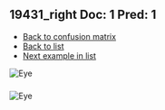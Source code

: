 ## 19431_right Doc: 1 Pred: 1
- [Back to confusion matrix](https://github.com/juliandewit/kaggle_retinopathy/blob/master/matrix.md)
- [Back to list](https://github.com/juliandewit/kaggle_retinopathy/blob/master/lists/11/list.md)
- [Next example in list](https://github.com/juliandewit/kaggle_retinopathy/blob/master/lists/11/19/19472_left.md)

![Eye](https://retinopaty.blob.core.windows.net/size1024/19431_right_1.jpeg)

### 

![Eye]()
